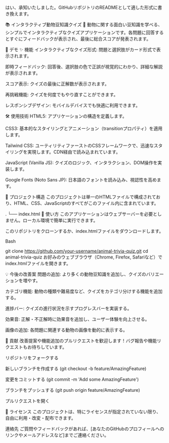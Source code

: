 はい、承知いたしました。GitHubリポジトリのREADMEとして適した形式に書き換えます。

📚 インタラクティブ動物豆知識クイズ 🐾
動物に関する面白い豆知識を学べる、シンプルでインタラクティブなクイズアプリケーションです。各問題に回答するとすぐにフィードバックが表示され、最後に総合スコアが発表されます。

🚀 デモ
✨ 機能
インタラクティブなクイズ形式: 問題と選択肢がカード形式で表示されます。

即時フィードバック: 回答後、選択肢の色で正誤が視覚的にわかり、詳細な解説が表示されます。

スコア表示: クイズの最後に正解数が表示されます。

再挑戦機能: クイズを何度でもやり直すことができます。

レスポンシブデザイン: モバイルデバイスでも快適に利用できます。

🛠️ 使用技術
HTML5: アプリケーションの構造を定義します。

CSS3: 基本的なスタイリングとアニメーション（transitionプロパティ）を適用します。

Tailwind CSS: ユーティリティファーストのCSSフレームワークで、迅速なスタイリングを実現します。CDN経由で読み込まれています。

JavaScript (Vanilla JS): クイズのロジック、インタラクション、DOM操作を実装します。

Google Fonts (Noto Sans JP): 日本語のフォントを読み込み、視認性を高めます。

📂 プロジェクト構造
このプロジェクトは単一のHTMLファイルで構成されており、HTML、CSS、JavaScriptのすべてがこのファイル内に含まれています。

.
└── index.html
🏃 使い方
このアプリケーションはウェブサーバーを必要としません。ローカル環境で簡単に実行できます。

このリポジトリをクローンするか、index.htmlファイルをダウンロードします。

Bash

git clone https://github.com/your-username/animal-trivia-quiz.git
cd animal-trivia-quiz
お好みのウェブブラウザ（Chrome, Firefox, Safariなど）でindex.htmlファイルを開きます。

💡 今後の改善案
問題の追加: より多くの動物豆知識を追加し、クイズのバリエーションを増やす。

カテゴリ機能: 動物の種類や難易度など、クイズをカテゴリ分けする機能を追加する。

進捗バー: クイズの進行状況を示すプログレスバーを実装する。

効果音: 正解・不正解時に効果音を追加し、ユーザー体験を向上させる。

画像の追加: 各問題に関連する動物の画像を動的に表示する。

🤝 貢献
改善提案や機能追加のプルリクエストを歓迎します！バグ報告や機能リクエストもお待ちしています。

リポジトリをフォークする

新しいブランチを作成する (git checkout -b feature/AmazingFeature)

変更をコミットする (git commit -m 'Add some AmazingFeature')

ブランチをプッシュする (git push origin feature/AmazingFeature)

プルリクエストを開く

📝 ライセンス
このプロジェクトは、特にライセンスが指定されていない限り、自由に利用・改変・配布できます。

連絡先
ご質問やフィードバックがあれば、[あなたのGitHubのプロフィールへのリンクやメールアドレスなど]までご連絡ください。

